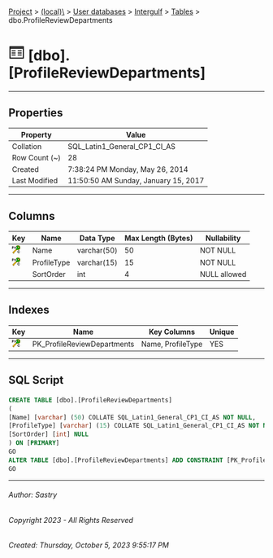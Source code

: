 #### 

[Project](../../../../index.md) > [(local)\\](../../../index.md) > [User databases](../../index.md) > [Intergulf](../index.md) > [Tables](Tables.md) > dbo.ProfileReviewDepartments

# ![Tables](../../../../Images/Table32.png) [dbo].[ProfileReviewDepartments]

---

## <a name="#properties"></a>Properties

| Property | Value |
|---|---|
| Collation | SQL_Latin1_General_CP1_CI_AS |
| Row Count (~) | 28 |
| Created | 7:38:24 PM Monday, May 26, 2014 |
| Last Modified | 11:50:50 AM Sunday, January 15, 2017 |


---

## <a name="#columns"></a>Columns

| Key | Name | Data Type | Max Length (Bytes) | Nullability |
|---|---|---|---|---|
| [![Cluster Primary Key PK_ProfileReviewDepartments: Name\ProfileType](../../../../Images/pkcluster.png)](#indexes) | Name | varchar(50) | 50 | NOT NULL |
| [![Cluster Primary Key PK_ProfileReviewDepartments: Name\ProfileType](../../../../Images/pkcluster.png)](#indexes) | ProfileType | varchar(15) | 15 | NOT NULL |
|  | SortOrder | int | 4 | NULL allowed |


---

## <a name="#indexes"></a>Indexes

| Key | Name | Key Columns | Unique |
|---|---|---|---|
| [![Cluster Primary Key PK_ProfileReviewDepartments: Name\ProfileType](../../../../Images/pkcluster.png)](#indexes) | PK_ProfileReviewDepartments | Name, ProfileType | YES |


---

## <a name="#sqlscript"></a>SQL Script

```sql
CREATE TABLE [dbo].[ProfileReviewDepartments]
(
[Name] [varchar] (50) COLLATE SQL_Latin1_General_CP1_CI_AS NOT NULL,
[ProfileType] [varchar] (15) COLLATE SQL_Latin1_General_CP1_CI_AS NOT NULL,
[SortOrder] [int] NULL
) ON [PRIMARY]
GO
ALTER TABLE [dbo].[ProfileReviewDepartments] ADD CONSTRAINT [PK_ProfileReviewDepartments] PRIMARY KEY CLUSTERED ([Name], [ProfileType]) ON [PRIMARY]
GO

```


---

###### Author:  Sastry

###### Copyright 2023 - All Rights Reserved

###### Created: Thursday, October 5, 2023 9:55:17 PM

